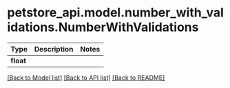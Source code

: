 # petstore_api.model.number_with_validations.NumberWithValidations

Type | Description | Notes
------------- | ------------- | -------------
**float** |  | 

[[Back to Model list]](../../README.md#documentation-for-models) [[Back to API list]](../../README.md#documentation-for-api-endpoints) [[Back to README]](../../README.md)

